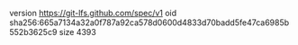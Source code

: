 version https://git-lfs.github.com/spec/v1
oid sha256:665a7134a32a0f787a92ca578d0600d4833d70badd5fe47ca6985b552b3625c9
size 4393

